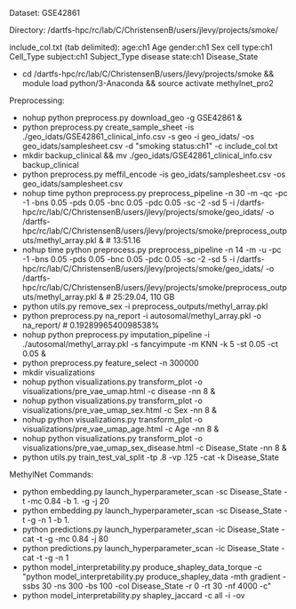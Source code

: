 Dataset: GSE42861

Directory: /dartfs-hpc/rc/lab/C/ChristensenB/users/jlevy/projects/smoke/

include_col.txt (tab delimited):
age:ch1	Age
gender:ch1	Sex
cell type:ch1 Cell_Type
subject:ch1 Subject_Type
disease state:ch1 Disease_State

* cd /dartfs-hpc/rc/lab/C/ChristensenB/users/jlevy/projects/smoke && module load python/3-Anaconda && source activate methylnet_pro2

Preprocessing:

* nohup python preprocess.py download_geo -g GSE42861 &
* python preprocess.py create_sample_sheet -is ./geo_idats/GSE42861_clinical_info.csv -s geo -i geo_idats/ -os geo_idats/samplesheet.csv -d "smoking status:ch1" -c include_col.txt
* mkdir backup_clinical && mv ./geo_idats/GSE42861_clinical_info.csv backup_clinical
* python preprocess.py meffil_encode -is geo_idats/samplesheet.csv -os geo_idats/samplesheet.csv
* nohup time python preprocess.py preprocess_pipeline -n 30 -m -qc  -pc -1 -bns 0.05 -pds 0.05 -bnc 0.05 -pdc 0.05 -sc -2 -sd 5 -i /dartfs-hpc/rc/lab/C/ChristensenB/users/jlevy/projects/smoke/geo_idats/ -o /dartfs-hpc/rc/lab/C/ChristensenB/users/jlevy/projects/smoke/preprocess_outputs/methyl_array.pkl & # 13:51.16
* nohup time python preprocess.py preprocess_pipeline -n 14 -m -u -pc -1 -bns 0.05 -pds 0.05 -bnc 0.05 -pdc 0.05 -sc -2 -sd 5 -i /dartfs-hpc/rc/lab/C/ChristensenB/users/jlevy/projects/smoke/geo_idats/ -o /dartfs-hpc/rc/lab/C/ChristensenB/users/jlevy/projects/smoke/preprocess_outputs/methyl_array.pkl & # 25:29.04,  110 GB
* python utils.py remove_sex -i preprocess_outputs/methyl_array.pkl
* python preprocess.py na_report -i autosomal/methyl_array.pkl -o na_report/ # 0.1928996540098538%
* nohup python preprocess.py imputation_pipeline -i ./autosomal/methyl_array.pkl -s fancyimpute -m KNN -k 5 -st 0.05 -ct 0.05 &
* python preprocess.py feature_select -n 300000
* mkdir visualizations
* nohup python visualizations.py transform_plot -o visualizations/pre_vae_umap.html -c disease -nn 8 &
* nohup python visualizations.py transform_plot -o visualizations/pre_vae_umap_sex.html -c Sex -nn 8 &
* nohup python visualizations.py transform_plot -o visualizations/pre_vae_umap_age.html -c Age -nn 8 &
* nohup python visualizations.py transform_plot -o visualizations/pre_vae_umap_sex_disease.html -c Disease_State -nn 8 &
* python utils.py train_test_val_split -tp .8 -vp .125 -cat -k Disease_State

MethylNet Commands:

* python embedding.py launch_hyperparameter_scan -sc Disease_State -t -mc 0.84 -b 1. -g -j 20
* python embedding.py launch_hyperparameter_scan -sc Disease_State -t -g -n 1 -b 1.
* python predictions.py launch_hyperparameter_scan -ic Disease_State -cat -t -g -mc 0.84 -j 80
* python predictions.py launch_hyperparameter_scan -ic Disease_State -cat -t -g -n 1
* python model_interpretability.py produce_shapley_data_torque -c "python model_interpretability.py produce_shapley_data -mth gradient -ssbs 30 -ns 300 -bs 100 -col Disease_State -r 0 -rt 30 -nf 4000 -c"
* python model_interpretability.py shapley_jaccard -c all -i -ov
